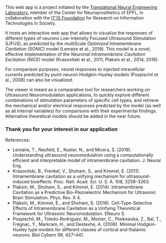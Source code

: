 This web app is a project initiated by the [Translational Neural Engineering Laboratory](https://tne.epfl.ch), member of the Center for Neuroprosthetics of EPFL, in collaboration with the [IT'IS Foundation](https://www.itis.ethz.ch) for Research on Information Technologies in Society.

It hosts an interactive web app that allows to visualize the responses of different types of neurons Low-Intensity Focused Ultrasound Stimulation (LIFUS), as predicted by the *multiScale Optimized Intramembrane Cavitation (SONIC)* model (Lemaire et al., 2019). This model is a novel, effective implementation of the *Neuronal Intramembrane Cavitation Excitation (NICE)* model (Krasovitski et al., 2011, Plaksin et al., 2014, 2016).

For comparison purposes, neural responses to injected intracellular currents predicted by point-neuron Hodgkin-Huxley models (Pospischil et al., 2008) can also be visualized.

The viewer is meant as a comparative tool for researchers working on Ultrasound Neuromodulation applications, to quickly explore different combinations of stimulation parameters of specific cell types, and retrieve the mechanical and/or electrical responses predicted by the model (as well as all internal variables) for comparisons with their experimental findings. Alternative theoretical models should be added in the near future.

### Thank you for your interest in our application

References:
- Lemaire, T., Neufeld, E., Kuster, N., and Micera, S. (2019). Understanding ultrasound neuromodulation using a computationally efficient and interpretable model of intramembrane cavitation. J. Neural Eng.
- Krasovitski, B., Frenkel, V., Shoham, S., and Kimmel, E. (2011). Intramembrane cavitation as a unifying mechanism for ultrasound-induced bioeffects. Proc. Natl. Acad. Sci. U. S. A. 108, 3258–3263.
- Plaksin, M., Shoham, S., and Kimmel, E. (2014). Intramembrane Cavitation as a Predictive Bio-Piezoelectric Mechanism for Ultrasonic Brain Stimulation. Phys. Rev. X 4.
- Plaksin, M., Kimmel, E., and Shoham, S. (2016). Cell-Type-Selective Effects of Intramembrane Cavitation as a Unifying Theoretical Framework for Ultrasonic Neuromodulation. ENeuro 3.
- Pospischil, M., Toledo-Rodriguez, M., Monier, C., Piwkowska, Z., Bal, T., Fr&eacute;gnac, Y., Markram, H., and Destexhe, A. (2008). Minimal Hodgkin-Huxley type models for different classes of cortical and thalamic neurons. Biol Cybern 99, 427–441.